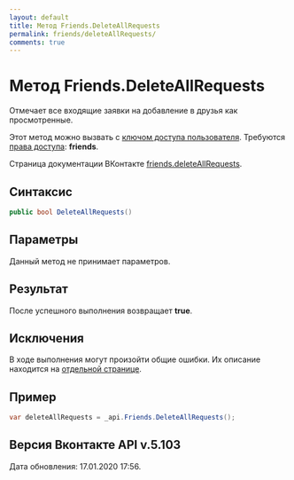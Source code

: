 ```yaml
---
layout: default
title: Метод Friends.DeleteAllRequests
permalink: friends/deleteAllRequests/
comments: true
---
```

# Метод Friends.DeleteAllRequests
Отмечает все входящие заявки на добавление в друзья как просмотренные.

Этот метод можно вызвать с [ключом доступа пользователя](https://vk.com/dev/access_token). Требуются [права доступа](https://vk.com/dev/permissions): **friends**.

Страница документации ВКонтакте [friends.deleteAllRequests](https://vk.com/dev/friends.deleteAllRequests).

## Синтаксис
``` csharp
public bool DeleteAllRequests()
```

## Параметры
Данный метод не принимает параметров.

## Результат
После успешного выполнения возвращает **true**.

## Исключения
В ходе выполнения могут произойти общие ошибки. Их описание находится на [отдельной странице](https://vk.com/dev/errors).

## Пример
``` csharp
var deleteAllRequests = _api.Friends.DeleteAllRequests();
```

## Версия Вконтакте API v.5.103
Дата обновления: 17.01.2020 17:56.
